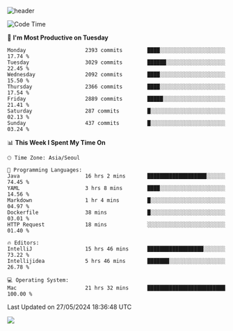 ![header](https://capsule-render.vercel.app/api?type=Egg&color=timeAuto&height=300&section=header&text=PoPo&fontSize=90&animation=fadeIn)

  <!--START_SECTION:waka-->
![Code Time](http://img.shields.io/badge/Code%20Time-1%2C641%20hrs%202%20mins-blue)

📅 **I'm Most Productive on Tuesday** 

```text
Monday                   2393 commits        ████░░░░░░░░░░░░░░░░░░░░░   17.74 % 
Tuesday                  3029 commits        ██████░░░░░░░░░░░░░░░░░░░   22.45 % 
Wednesday                2092 commits        ████░░░░░░░░░░░░░░░░░░░░░   15.50 % 
Thursday                 2366 commits        ████░░░░░░░░░░░░░░░░░░░░░   17.54 % 
Friday                   2889 commits        █████░░░░░░░░░░░░░░░░░░░░   21.41 % 
Saturday                 287 commits         █░░░░░░░░░░░░░░░░░░░░░░░░   02.13 % 
Sunday                   437 commits         █░░░░░░░░░░░░░░░░░░░░░░░░   03.24 % 
```


📊 **This Week I Spent My Time On** 

```text
🕑︎ Time Zone: Asia/Seoul

💬 Programming Languages: 
Java                     16 hrs 2 mins       ███████████████████░░░░░░   74.45 % 
YAML                     3 hrs 8 mins        ████░░░░░░░░░░░░░░░░░░░░░   14.56 % 
Markdown                 1 hr 4 mins         █░░░░░░░░░░░░░░░░░░░░░░░░   04.97 % 
Dockerfile               38 mins             █░░░░░░░░░░░░░░░░░░░░░░░░   03.01 % 
HTTP Request             18 mins             ░░░░░░░░░░░░░░░░░░░░░░░░░   01.40 % 

🔥 Editors: 
IntelliJ                 15 hrs 46 mins      ██████████████████░░░░░░░   73.22 % 
Intellijidea             5 hrs 46 mins       ███████░░░░░░░░░░░░░░░░░░   26.78 % 

💻 Operating System: 
Mac                      21 hrs 32 mins      █████████████████████████   100.00 % 
```


 Last Updated on 27/05/2024 18:36:48 UTC
<!--END_SECTION:waka-->



<img src="https://capsule-render.vercel.app/api?type=Egg&color=timeAuto&height=300&section=footer&text=PoPo&fontSize=90&animation=fadeIn&reversal=true" />
